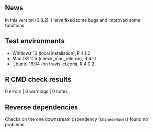 ## News
In this version (0.8.2), I have fixed some bugs and improved some functions.


## Test environments

* Windows 10 (local installation), R 4.1.2
* Mac OS 11.5 (check_mac_release), R 4.1.1
* Ubuntu 16.04 (on travis-ci.com), R 4.0.2


## R CMD check results

0 errors | 0 warnings | 0 notes


## Reverse dependencies

Checks on the one downstream dependency (`ChineseNames`) found no problems.

